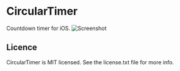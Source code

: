 CircularTimer
=============
Countdown timer for iOS.
![Screenshot](https://raw.github.com/loxodromics/CircularTimer/master/Screenshots/iOS_Simulator_Screen_Shot1.png)

## Licence
CircularTimer is MIT licensed. See the license.txt file for more info.